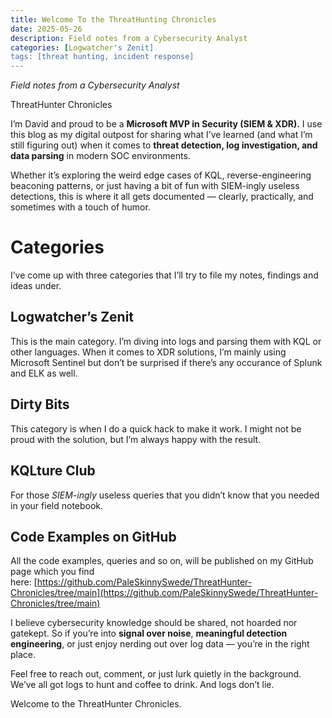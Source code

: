 ```yaml
---
title: Welcome To the ThreatHunting Chronicles
date: 2025-05-26
description: Field notes from a Cybersecurity Analyst
categories: [Logwatcher's Zenit]
tags: [threat hunting, incident response]
---
```


_Field notes from a Cybersecurity Analyst_

ThreatHunter Chronicles

I’m David and proud to be a **Microsoft MVP in Security (SIEM & XDR).** I use this blog as my digital outpost for sharing what I’ve learned (and what I’m still figuring out) when it comes to **threat detection, log investigation, and data parsing** in modern SOC environments.

Whether it’s exploring the weird edge cases of KQL, reverse-engineering beaconing patterns, or just having a bit of fun with SIEM-ingly useless detections, this is where it all gets documented — clearly, practically, and sometimes with a touch of humor.

# Categories

I’ve come up with three categories that I’ll try to file my notes, findings and ideas under.

## Logwatcher’s Zenit

This is the main category. I’m diving into logs and parsing them with KQL or other languages. When it comes to XDR solutions, I’m mainly using Microsoft Sentinel but don’t be surprised if there’s any occurance of Splunk and ELK as well.

## Dirty Bits

This category is when I do a quick hack to make it work. I might not be proud with the solution, but I’m always happy with the result.

## KQLture Club

For those _SIEM-ingly_ useless queries that you didn’t know that you needed in your field notebook.

## Code Examples on GitHub

All the code examples, queries and so on, will be published on my GitHub page which you find here: [https://github.com/PaleSkinnySwede/ThreatHunter-Chronicles/tree/main](https://github.com/PaleSkinnySwede/ThreatHunter-Chronicles/tree/main)

I believe cybersecurity knowledge should be shared, not hoarded nor gatekept. So if you’re into **signal over noise**, **meaningful detection engineering**, or just enjoy nerding out over log data — you’re in the right place.

Feel free to reach out, comment, or just lurk quietly in the background. We’ve all got logs to hunt and coffee to drink. And logs don’t lie.

Welcome to the ThreatHunter Chronicles.
